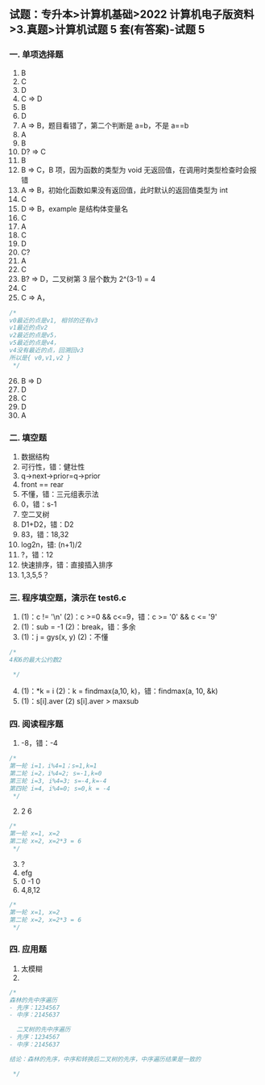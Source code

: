 ## 试题：专升本>计算机基础>2022 计算机电子版资料>3.真题>计算机试题 5 套(有答案)-试题 5

### 一. 单项选择题

1. B
2. C
3. D
4. C => D
5. B
6. D
7. A => B，题目看错了，第二个判断是 a=b，不是 a==b
8. A
9. B
10. D? => C
11. B
12. B => C，B 项，因为函数的类型为 void 无返回值，在调用时类型检查时会报错
13. A => B，初始化函数如果没有返回值，此时默认的返回值类型为 int
14. C
15. D => B，example 是结构体变量名
16. C
17. A
18. C
19. D
20. C?
21. A
22. C
23. B? => D，二叉树第 3 层个数为 2^(3-1) = 4
24. C
25. C => A，

```c
/*
v0最近的点是v1, 相邻的还有v3
v1最近的点v2
v2最近的点是v5，
v5最近的点是v4，
v4没有最近的点，回溯回v3
所以是{ v0,v1,v2 }
 */
```

26. B => D
27. D
28. C
29. D
30. A

### 二. 填空题

1. 数据结构
2. 可行性，错：健壮性
3. q->next->prior=q->prior
4. front == rear
5. 不懂，错：三元组表示法
6. 0，错：s-1
7. 空二叉树
8. D1+D2，错：D2
9. 83，错：18,32
10. log2n，错: (n+1)/2
11. ?，错：12
12. 快速排序，错：直接插入排序
13. 1,3,5,5？

### 三. 程序填空题，演示在 test6.c

1. (1)：c != '\n' (2)：c >=0 && c<=9，错：c >= '0' && c <= '9'
2. (1)：sub = -1 (2)：break，错：多余
3. (1)：j = gys(x, y) (2)：不懂

```c
/*
4和6的最大公约数2

 */
```

4. (1)：\*k = i (2)：k = findmax(a,10, k)，错：findmax(a, 10, &k)
5. (1)：s[i].aver (2) s[i].aver > maxsub

### 四. 阅读程序题

1. -8，错：-4

```c
/*
第一轮 i=1，i%4=1；s=1,k=1
第二轮 i=2，i%4=2; s=-1,k=0
第三轮 i=3, i%4=3; s=-4,k=-4
第四轮 i=4, i%4=0; s=0,k = -4
 */
```

2. 2 6

```c
/*
第一轮 x=1, x=2
第二轮 x=2, x=2*3 = 6
 */
```

3. ?
4. efg
5. 0 -1 0
6. 4,8,12

```c
/*
第一轮 x=1, x=2
第二轮 x=2, x=2*3 = 6
 */
```

### 四. 应用题

1. 太模糊
2.

```c
/*
森林的先中序遍历
- 先序：1234567
- 中序：2145637

  二叉树的先中序遍历
- 先序：1234567
- 中序：2145637

结论：森林的先序，中序和转换后二叉树的先序，中序遍历结果是一致的

 */
```
